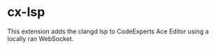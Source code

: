 # cx-lsp
This extension adds the clangd lsp to CodeExperts Ace Editor using a locally ran WebSocket.